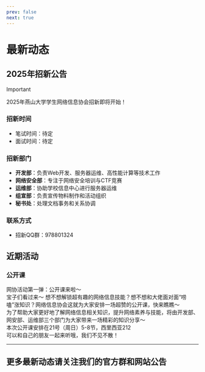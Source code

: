 ```yaml
---
prev: false
next: true
---
```


# 最新动态

## 2025年招新公告

> [!IMPORTANT]
> 2025年燕山大学学生网络信息协会招新即将开始！

### 招新时间

- 笔试时间：待定
- 面试时间：待定

### 招新部门

- **开发部**：负责Web开发、服务器运维、高性能计算等技术工作
- **网络安全部**：专注于网络安全培训与CTF竞赛
- **运维部**：协助学校信息中心进行服务器运维
- **组宣部**：负责宣传物料制作和活动组织
- **秘书处**：处理文档事务和关系协调

### 联系方式

- 招新QQ群：978801324

## 近期活动

### 公开课  
网协活动第一弹：公开课来啦～  
宝子们看过来～ 想不想解锁超有趣的网络信息技能？想不想和大佬面对面“唠嗑”涨知识？网络信息协会这就为大家安排一场超赞的公开课，快来瞧瞧～  
为了帮助大家更好地了解网络信息相关知识，提升网络素养与技能，将由开发部、网安部、运维部三个部门为大家带来一场精彩的知识分享～  
本次公开课安排在21号（周日）5-8节，西里西亚212  
可以和自己的朋友一起来听哦，我们不见不散！   

---

## 更多最新动态请关注我们的官方群和网站公告
